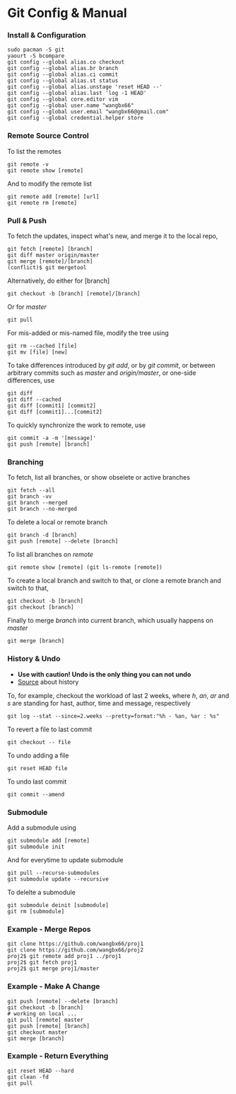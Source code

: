 # Git Config & Manual

### Install & Configuration
```
sudo pacman -S git
yaourt -S bcompare
git config --global alias.co checkout
git config --global alias.br branch
git config --global alias.ci commit
git config --global alias.st status
git config --global alias.unstage 'reset HEAD --'
git config --global alias.last 'log -1 HEAD'
git config --global core.editor vim
git config --global user.name "wangbx66"
git config --global user.email "wangbx66@gmail.com"
git config --global credential.helper store
```

### Remote Source Control

To list the remotes
```
git remote -v
git remote show [remote]
```
And to modify the remote list
```
git remote add [remote] [url]
git remote rm [remote]
```

### Pull & Push

To fetch the updates, inspect what's new, and merge it to the local repo,
```
git fetch [remote] [branch]
git diff master origin/master
git merge [remote]/[branch]
(conflict)$ git mergetool
```
Alternatively, do either for [branch]
```
git checkout -b [branch] [remote]/[branch]
```
Or for *master*
```
git pull
```
For mis-added or mis-named file, modify the tree using
```
git rm --cached [file]
git mv [file] [new]
```
To take differences introduced by *git add*, or by *git commit*, or between arbitrary commits such as *master* and *origin/master*, or one-side differences, use
```
git diff
git diff --cached
git diff [commit1] [commit2]
git diff [commit1]...[commit2]
```
To quickly synchronize the work to remote, use
```
git commit -a -m '[message]'
git push [remote] [branch]
```

### Branching

To fetch, list all branches, or show obselete or active branches
```
git fetch --all
git branch -vv
git branch --merged
git branch --no-merged
```
To delete a local or remote branch
```
git branch -d [branch]
git push [remote] --delete [branch]
```
To list all branches on *remote*
```
git remote show [remote] (git ls-remote [remote])
```
To create a local branch and switch to that, or clone a remote branch and switch to that,
```
git checkout -b [branch]
git checkout [branch]
```
Finally to merge *branch* into current branch, which usually happens on *master*
```
git merge [branch]
```

### History & Undo

* **Use with caution! Undo is the only thing you can not undo**
* [Source](https://git-scm.com/book/en/v2/Git-Basics-Viewing-the-Commit-History) about history

To, for example, checkout the workload of last 2 weeks, where *h*, *an*, *ar* and *s* are standing for hast, author, time and message, respectively
```
git log --stat --since=2.weeks --pretty=format:"%h - %an, %ar : %s"
```
To revert a file to last commit
```
git checkout -- file
```
To undo adding a file
```
git reset HEAD file
```
To undo last commit
```
git commit --amend
```

### Submodule

Add a submodule using
```
git submodule add [remote]
git submodule init
```
And for everytime to update submodule
```
git pull --recurse-submodules
git submodule update --recursive
```
To delelte a submodule
```
git submodule deinit [submodule]
git rm [submodule]
```

### Example - Merge Repos
```
git clone https://github.com/wangbx66/proj1
git clone https://github.com/wangbx66/proj2
proj2$ git remote add proj1 ../proj1
proj2$ git fetch proj1
proj2$ git merge proj1/master
```

### Example - Make A Change
```
git push [remote] --delete [branch]
git checkout -b [branch]
# working on local ...
git pull [remote] master
git push [remote] [branch]
git checkout master
git merge [branch]
```

### Example - Return Everything
```
git reset HEAD --hard
git clean -fd
git pull
```
